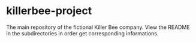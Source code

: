 # killerbee-project
The main repository of the fictional Killer Bee company.
View the README in the subdirectories in order get corresponding informations.